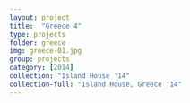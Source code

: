 ```yaml
---
layout: project
title:  "Greece 4"
type: projects
folder: greece
img: greece-01.jpg
group: projects
category: [2014]
collection: "Island House '14"
collection-full: "Island House, Greece '14" 
---
```


